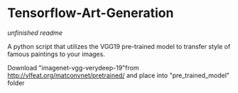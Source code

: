 # Tensorflow-Art-Generation
*unfinished readme*

A python script that utilizes the VGG19 pre-trained model to transfer style of famous paintings to your images.

Download "imagenet-vgg-verydeep-19"from http://vlfeat.org/matconvnet/pretrained/ and place into "pre_trained_model" folder
